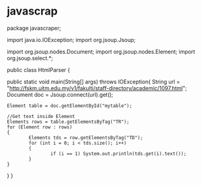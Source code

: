 # javascrap

package javascraper;

import java.io.IOException;
import org.jsoup.Jsoup;

import org.jsoup.nodes.Document;
import org.jsoup.nodes.Element;
import org.jsoup.select.*;

public class HtmlParser {

public static void main(String[] args) throws IOException{
    String url = "http://fskm.uitm.edu.my/v1/fakulti/staff-directory/academic/1097.html";
    Document doc = Jsoup.connect(url).get();

    Element table = doc.getElementById("mytable");
    
    //Get text inside Element 
    Elements rows = table.getElementsByTag("TR");
    for (Element row : rows) 
    {
            Elements tds = row.getElementsByTag("TD");
            for (int i = 0; i < tds.size(); i++) 
            {
                    if (i == 1) System.out.println(tds.get(i).text());
            }
    }
}
}
